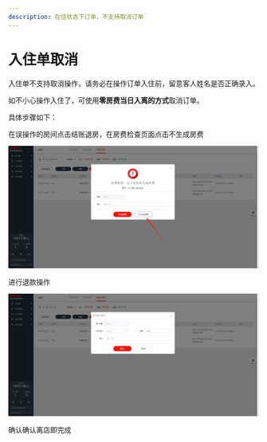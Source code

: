 ```yaml
---
description: 在住状态下订单，不支持取消订单
---
```


# 入住单取消

入住单不支持取消操作，请务必在操作订单入住前，留意客人姓名是否正确录入。

如不小心操作入住了，可使用**零房费当日入离的方式**取消订单。

具体步骤如下：

在误操作的房间点击结账退房，在房费检查页面点击不生成房费

![&#x70B9;&#x51FB;&#x4E0D;&#x751F;&#x6210;&#x623F;&#x8D39;](../../.gitbook/assets/image%20%28241%29.png)

进行退款操作  


![&#x786E;&#x8BA4;&#x9000;&#x6B3E;&#x91D1;&#x989D;](../../.gitbook/assets/image%20%28280%29.png)

确认确认离店即完成

